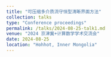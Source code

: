 ```yaml
---
title: "可压缩多介质流守恒型清晰界面方法"
collection: talks
type: "Conference proceedings"
permalink: /talks/2024-08-25-talk1.md
venue: "2024 京津冀+计算数学学术交流会"
date: 2024-08-25
location: "Hohhot, Inner Mongolia"
---
```


